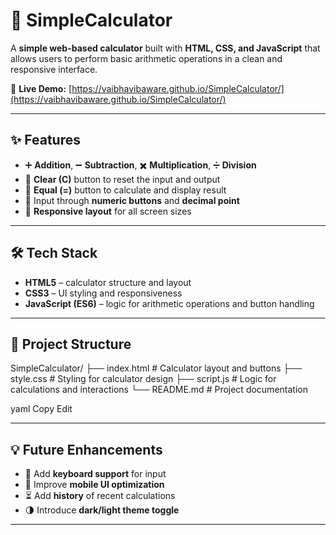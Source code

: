  # 🧮 SimpleCalculator

A **simple web-based calculator** built with **HTML, CSS, and JavaScript** that allows users to perform basic arithmetic operations in a clean and responsive interface.

🔗 **Live Demo:** [https://vaibhavibaware.github.io/SimpleCalculator/](https://vaibhavibaware.github.io/SimpleCalculator/)

---



## ✨ Features

- ➕ **Addition**, ➖ **Subtraction**, ✖️ **Multiplication**, ➗ **Division**
- 🧼 **Clear (C)** button to reset the input and output
- 🟰 **Equal (=)** button to calculate and display result
- 🔢 Input through **numeric buttons** and **decimal point**
- 📱 **Responsive layout** for all screen sizes

---

## 🛠️ Tech Stack

- **HTML5** – calculator structure and layout
- **CSS3** – UI styling and responsiveness
- **JavaScript (ES6)** – logic for arithmetic operations and button handling

---

## 📁 Project Structure

SimpleCalculator/
├── index.html # Calculator layout and buttons
├── style.css # Styling for calculator design
├── script.js # Logic for calculations and interactions
└── README.md # Project documentation

yaml
Copy
Edit

---

## 💡 Future Enhancements

- 🧠 Add **keyboard support** for input
- 📱 Improve **mobile UI optimization**
- ⏳ Add **history** of recent calculations
- 🌗 Introduce **dark/light theme toggle**

---
